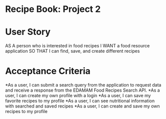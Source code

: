 # Recipe Book: Project 2 

# User Story
AS A person who is interested in food recipes
I WANT a food resource application
SO THAT I can find, save, and create different recipes
# Acceptance Criteria
*As a user, I can submit a search query from the application to request data and receive a response from the EDAMAM Food Recipes Search API. 
*As a user, I can create my own profile with a login
*As a user, I can save my favorite recipes to my profile
*As a user, I can see nutritional information with searched and saved recipes
*As a user, I can create and save my own recipes to my profile

